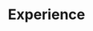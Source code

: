 ---
widget: experience
active: true
title: "Experience"
weight: 10
intro: |
  Welcome to my professional experience section! Below you'll find a summary of my past roles and responsibilities.
  # You can add any introduction here.
experience:
  - content: "job1.md"
  - content: "job2.md"
---